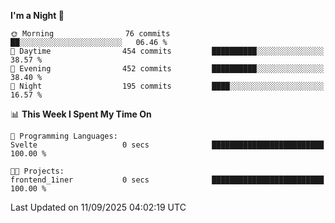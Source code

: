 <!--START_SECTION:waka-->
**I'm a Night 🦉** 

```text
🌞 Morning                76 commits          ██░░░░░░░░░░░░░░░░░░░░░░░   06.46 % 
🌆 Daytime                454 commits         ██████████░░░░░░░░░░░░░░░   38.57 % 
🌃 Evening                452 commits         ██████████░░░░░░░░░░░░░░░   38.40 % 
🌙 Night                  195 commits         ████░░░░░░░░░░░░░░░░░░░░░   16.57 % 
```


📊 **This Week I Spent My Time On** 

```text
💬 Programming Languages: 
Svelte                   0 secs              █████████████████████████   100.00 % 

🐱‍💻 Projects: 
frontend_1iner           0 secs              █████████████████████████   100.00 % 
```


 Last Updated on 11/09/2025 04:02:19 UTC
<!--END_SECTION:waka-->

